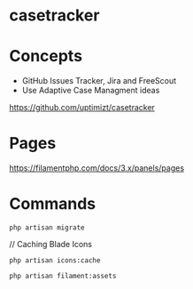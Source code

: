 # casetracker

# Concepts
- GitHub Issues Tracker, Jira and FreeScout
- Use Adaptive Case Managment ideas

https://github.com/uptimizt/casetracker

# Pages 

https://filamentphp.com/docs/3.x/panels/pages 

# Commands 


```
php artisan migrate
```



// Caching Blade Icons
```
php artisan icons:cache
```


```
php artisan filament:assets
```
